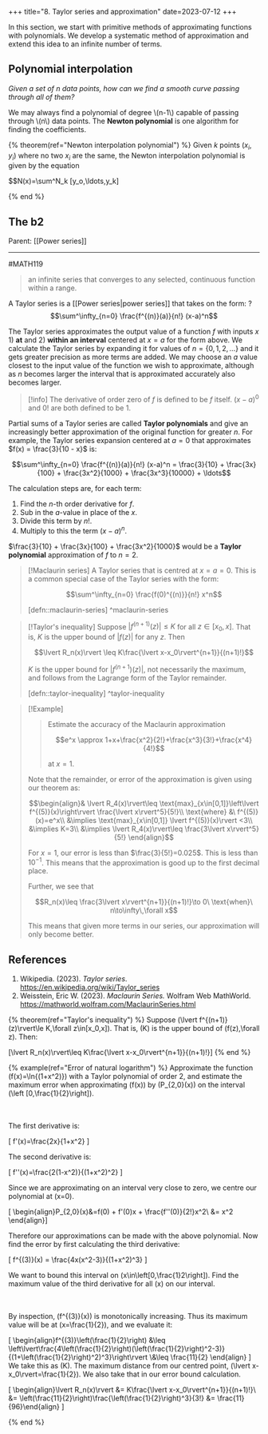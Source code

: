 +++
title="8. Taylor series and approximation"
date=2023-07-12
+++

In this section, we start with primitive methods of approximating functions with polynomials. We develop a systematic method of approximation and extend this idea to an infinite number of terms.

## Polynomial interpolation

_Given a set of $n$ data points, how can we find a smooth curve passing through all of them?_

We may always find a polynomial of degree \\(n-1\\) capable of passing through \\(n\\) data points. The **Newton polynomial** is one algorithm for finding the coefficients.

{% theorem(ref="Newton interpolation polynomial") %}
Given $k$ points $(x_i,y_i)$ where no two $x_i$ are the same, the Newton interpolation polynomial is given by the equation

$$N(x)=\sum^N_k [y_o,\ldots,y_k]

{% end %}

## The b2

Parent: [[Power series]]
***
#MATH119

> an infinite series that converges to any selected, continuous function within a range.

A Taylor series is a [[Power series|power series]] that takes on the form:
?
$$\sum^\infty_{n=0} \frac{f^{(n)}(a)}{n!} (x-a)^n$$
<!--SR:!2024-03-20,267,290-->

The Taylor series approximates the output value of a function $f$ with inputs $x$ 1) **at** and 2) **within an interval** centered at $x = a$ for the form above.
We calculate the Taylor series by expanding it for values of $n = \{0, 1, 2, \ldots \}$ and it gets greater precision as more terms are added.
We may choose an $a$ value closest to the input value of the function we wish to approximate, although as $n$ becomes larger the interval that is approximated accurately also becomes larger.

> [!info]
> The derivative of order zero of $f$ is defined to be $f$ itself.
> $(x - a)^0$ and $0!$ are both defined to be 1.

Partial sums of a Taylor series are called **Taylor polynomials** and give an increasingly better approximation of the original function for greater $n$.
For example, the Taylor series expansion centered at $a = 0$ that approximates $f(x) = \frac{3}{10 - x}$ is:

$$\sum^\infty_{n=0} \frac{f^{(n)}(a)}{n!} (x-a)^n = \frac{3}{10} + \frac{3x}{100} + \frac{3x^2}{1000} + \frac{3x^3}{10000} + \ldots$$

The calculation steps are, for each term:

1. Find the $n$-th order derivative for $f$.
2. Sub in the $a$-value in place of the $x$.
3. Divide this term by $n!$.
4. Multiply to this the term $(x-a)^n$.

$\frac{3}{10} + \frac{3x}{100} + \frac{3x^2}{1000}$ would be a **Taylor polynomial** approximation of $f$ to $n=2$.

> [!Maclaurin series]
> A Taylor series that is centred at $x=a=0$. This is a common special case of the Taylor series with the form:
>
> $$\sum^\infty_{n=0} \frac{f(0)^{(n)}}{n!} x^n$$
>
> [defn::maclaurin-series]
> ^maclaurin-series

> [!Taylor's inequality]
> Suppose $\lvert f^{(n+1)}(z)\rvert\le K$ for all $z\in[x_0, x]$. That is, $K$ is the upper bound of $\lvert f(z)\rvert$ for any $z$. Then
>
> $$\lvert R_n(x)\rvert \leq K\frac{\lvert x-x_0\rvert^{n+1}}{(n+1)!}$$
>
> $K$ is the upper bound for $\lvert f^{(n+1})(z)\rvert$, not necessarily the maximum, and follows from the Lagrange form of the Taylor remainder.
>
> [defn::taylor-inequality]
> ^taylor-inequality

> [!Example]
> > Estimate the accuracy of the Maclaurin approximation
> >
> > $$e^x \approx 1+x+\frac{x^2}{2!}+\frac{x^3}{3!}+\frac{x^4}{4!}$$
>>
>> at $x=1$.
>
> Note that the remainder, or error of the approximation is given using our theorem as:
>
> $$\begin{align}& \lvert R_4(x)\rvert\leq \text{max}_{x\in[0,1]}\left\lvert f^{(5)}(x)\right\rvert \frac{\lvert x\rvert^5}{5!}\\ \text{where} &\ f^{(5)}(x)=e^x\\ &\implies \text{max}_{x\in[0,1]} \lvert f^{(5)}(x)\rvert <3\\ &\implies K=3\\ &\implies \lvert R_4(x)\rvert\leq \frac{3\lvert x\rvert^5}{5!} \end{align}$$
>
> For $x=1$, our error is less than $\frac{3}{5!}=0.025$. This is less than $10^{-1}$. This means that the approximation is good up to the first decimal place.
>
> Further, we see that
> 
> $$R_n(x)\leq \frac{3\lvert x\rvert^{n+1}}{(n+1)!}\to 0\ \text{when}\ n\to\infty\,\forall x$$
>
>This means that given more terms in our series, our approximation will only become better.

## References

1. Wikipedia. (2023). *Taylor series*. https://en.wikipedia.org/wiki/Taylor_series
2. Weisstein, Eric W. (2023). *Maclaurin Series.* Wolfram Web MathWorld. https://mathworld.wolfram.com/MaclaurinSeries.html

{% theorem(ref="Taylor's inequality") %}
Suppose \(\lvert f^{(n+1)}(z)\rvert\le K\,\forall z\in[x_0,x]\). That is, \(K\) is the upper bound of \(f(z)\,\forall z\). Then:

\[\lvert R_n(x)\rvert\leq K\frac{\lvert x-x_0\rvert^{n+1}}{(n+1)!}\]
{% end %}

{% example(ref="Error of natural logarithm") %}
Approximate the function \(f(x)=\ln{(1+x^2)}\) with a Taylor polynomial of order 2, and estimate the maximum error when approximating \(f(x)\) by \(P_{2,0}(x)\) on the interval \(\left [0,\frac{1}{2}\right]\).

<br><br>The first derivative is:

\[ f'(x)=\frac{2x}{1+x^2} \]

The second derivative is:

\[ f''(x)=\frac{2(1-x^2)}{(1+x^2)^2} \]

Since we are approximating on an interval very close to zero, we centre our polynomial at \(x=0\).

\[ \begin{align}P_{2,0}(x)&=f(0) + f'(0)x + \frac{f''(0)}{2!}x^2\\ &= x^2 \end{align}\]

Therefore our approximations can be made with the above polynomial. Now find the error by first calculating the third derivative:

\[ f^{(3)}(x) = \frac{4x(x^2-3)}{(1+x^2)^3} \]

We want to bound this interval on \(x\in\left[0,\frac{1}2\right]\). Find the maximum value of the third derivative for all \(x\) on our interval.

<br><br>By inspection, \(f^{(3)}(x)\) is monotonically increasing. Thus its maximum value will be at \(x=\frac{1}{2}\), and we evaluate it:

\[ \begin{align}f^{(3)}\left(\frac{1}{2}\right) &\leq \left\lvert\frac{4\left(\frac{1}{2}\right)(\left(\frac{1}{2}\right)^2-3)}{(1+\left(\frac{1}{2}\right)^2)^3}\right\rvert \\&\leq \frac{11}{2} \end{align} \]
We take this as \(K\). The maximum distance from our centred point, \(\lvert x-x_0\rvert=\frac{1}{2}\). We also take that in our error bound calculation.

\[ \begin{align}\lvert R_n(x)\rvert &= K\frac{\lvert x-x_0\rvert^{n+1}}{(n+1)!}\\ &= \left(\frac{11}{2}\right)\frac{\left(\frac{1}{2}\right)^3}{3!} &= \frac{11}{96}\end{align} \]


{% end %}
